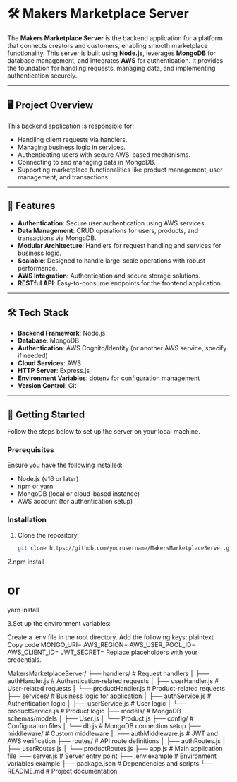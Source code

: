 # 🛠️ Makers Marketplace Server

The **Makers Marketplace Server** is the backend application for a platform that connects creators and customers, enabling smooth marketplace functionality. This server is built using **Node.js**, leverages **MongoDB** for database management, and integrates **AWS** for authentication. It provides the foundation for handling requests, managing data, and implementing authentication securely.

---

## 🖥️ Project Overview

This backend application is responsible for:
- Handling client requests via handlers.
- Managing business logic in services.
- Authenticating users with secure AWS-based mechanisms.
- Connecting to and managing data in MongoDB.
- Supporting marketplace functionalities like product management, user management, and transactions.

---

## 📂 Features

- **Authentication**: Secure user authentication using AWS services.
- **Data Management**: CRUD operations for users, products, and transactions via MongoDB.
- **Modular Architecture**: Handlers for request handling and services for business logic.
- **Scalable**: Designed to handle large-scale operations with robust performance.
- **AWS Integration**: Authentication and secure storage solutions.
- **RESTful API**: Easy-to-consume endpoints for the frontend application.

---

## 🛠️ Tech Stack

- **Backend Framework**: Node.js
- **Database**: MongoDB
- **Authentication**: AWS Cognito/Identity (or another AWS service, specify if needed)
- **Cloud Services**: AWS
- **HTTP Server**: Express.js
- **Environment Variables**: dotenv for configuration management
- **Version Control**: Git

---

## 🚀 Getting Started

Follow the steps below to set up the server on your local machine.

### Prerequisites

Ensure you have the following installed:
- Node.js (v16 or later)
- npm or yarn
- MongoDB (local or cloud-based instance)
- AWS account (for authentication setup)

### Installation

1. Clone the repository:
   ```bash
   git clone https://github.com/yourusername/MakersMarketplaceServer.git
2.npm install
# or
yarn install

3.Set up the environment variables:

Create a .env file in the root directory.
Add the following keys:
plaintext
Copy code
MONGO_URI=<your-mongo-db-uri>
AWS_REGION=<your-aws-region>
AWS_USER_POOL_ID=<your-aws-user-pool-id>
AWS_CLIENT_ID=<your-aws-client-id>
JWT_SECRET=<your-jwt-secret>
Replace placeholders with your credentials.

MakersMarketplaceServer/
├── handlers/            # Request handlers
│   ├── authHandler.js   # Authentication-related requests
│   ├── userHandler.js   # User-related requests
│   └── productHandler.js # Product-related requests
├── services/            # Business logic for application
│   ├── authService.js   # Authentication logic
│   ├── userService.js   # User logic
│   └── productService.js # Product logic
├── models/              # MongoDB schemas/models
│   ├── User.js
│   └── Product.js
├── config/              # Configuration files
│   └── db.js            # MongoDB connection setup
├── middleware/          # Custom middleware
│   ├── authMiddleware.js # JWT and AWS verification
├── routes/              # API route definitions
│   ├── authRoutes.js
│   ├── userRoutes.js
│   └── productRoutes.js
├── app.js               # Main application file
├── server.js            # Server entry point
├── .env.example         # Environment variables example
├── package.json         # Dependencies and scripts
└── README.md            # Project documentation


